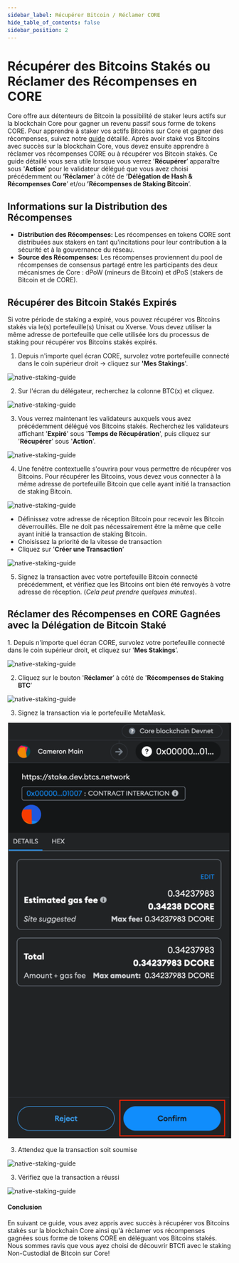 ```yaml
---
sidebar_label: Récupérer Bitcoin / Réclamer CORE
hide_table_of_contents: false
sidebar_position: 2
---
```


# Récupérer des Bitcoins Stakés ou Réclamer des Récompenses en CORE

Core offre aux détenteurs de Bitcoin la possibilité de staker leurs actifs sur la blockchain Core pour gagner un revenu passif sous forme de tokens CORE. Pour apprendre à staker vos actifs Bitcoins sur Core et gagner des récompenses, suivez notre [guide](./stake-btc-guide.md) détaillé. Après avoir staké vos Bitcoins avec succès sur la blockchain Core, vous devez ensuite apprendre à réclamer vos récompenses CORE ou à récupérer vos Bitcoin stakés. Ce guide détaillé vous sera utile lorsque vous verrez '**Récupérer**’ apparaître sous '**Action**’ pour le validateur délégué que vous avez choisi précédemment ou **’Réclamer**’ à côté de **’Délégation de Hash & Récompenses Core**’ et/ou **’Récompenses de Staking Bitcoin**’.

## Informations sur la Distribution des Récompenses

- **Distribution des Récompenses:** Les récompenses en tokens CORE sont distribuées aux stakers en tant qu'incitations pour leur contribution à la sécurité et à la gouvernance du réseau.
- **Source des Récompenses:** Les récompenses proviennent du pool de récompenses de consensus partagé entre les participants des deux mécanismes de Core : dPoW (mineurs de Bitcoin) et dPoS (stakers de Bitcoin et de CORE).

## Récupérer des Bitcoin Stakés Expirés

Si votre période de staking a expiré, vous pouvez récupérer vos Bitcoins stakés via le(s) portefeuille(s) Unisat ou Xverse. Vous devez utiliser la même adresse de portefeuille que celle utilisée lors du processus de staking pour récupérer vos Bitcoins stakés expirés.

1. Depuis n'importe quel écran CORE, survolez votre portefeuille connecté dans le coin supérieur droit → cliquez sur **'Mes Stakings**'.

![native-staking-guide](../../../../../../../static/img/native-staking/native-staking-18.avif)

2. Sur l'écran du délégateur, recherchez la colonne BTC(x) et cliquez.

![native-staking-guide](../../../../../../../static/img/native-staking/native-staking-19.avif)

3. Vous verrez maintenant les validateurs auxquels vous avez précédemment délégué vos Bitcoins stakés. Recherchez les validateurs affichant '**Expiré**' sous '**Temps de Récupération**', puis cliquez sur '**Récupérer**' sous '**Action**'.

![native-staking-guide](../../../../../../../static/img/native-staking/native-staking-20.avif)

4. Une fenêtre contextuelle s'ouvrira pour vous permettre de récupérer vos Bitcoins. Pour récupérer les Bitcoins, vous devez vous connecter à la même adresse de portefeuille Bitcoin que celle ayant initié la transaction de staking Bitcoin.

![native-staking-guide](../../../../../../../static/img/native-staking/native-staking-21.avif)

- Définissez votre adresse de réception Bitcoin pour recevoir les Bitcoin déverrouillés. Elle ne doit pas nécessairement être la même que celle ayant initié la transaction de staking Bitcoin.
- Choisissez la priorité de la vitesse de transaction
- Cliquez sur '**Créer une Transaction**’

![native-staking-guide](../../../../../../../static/img/native-staking/native-staking-22.avif)

5. Signez la transaction avec votre portefeuille Bitcoin connecté précédemment, et vérifiez que les Bitcoins ont bien été renvoyés à votre adresse de réception. (_Cela peut prendre quelques minutes_).

## Réclamer des Récompenses en CORE Gagnées avec la Délégation de Bitcoin Staké

1\. Depuis n'importe quel écran CORE, survolez votre portefeuille connecté dans le coin supérieur droit, et cliquez sur '**Mes Stakings**’.

![native-staking-guide](../../../../../../../static/img/native-staking/native-staking-23.avif)

2. Cliquez sur le bouton '**Réclamer**’ à côté de '**Récompenses de Staking BTC**’

![native-staking-guide](../../../../../../../static/img/native-staking/native-staking-24.avif)

3. Signez la transaction via le portefeuille MetaMask.

![native-staking-guide](../../../../../../../static/img/native-staking/native-staking-25.png)

3. Attendez que la transaction soit soumise

![native-staking-guide](../../../../../../../static/img/native-staking/native-staking-26.avif)

3. Vérifiez que la transaction a réussi

![native-staking-guide](../../../../../../../static/img/native-staking/native-staking-27.avif)

#### Conclusion

En suivant ce guide, vous avez appris avec succès à récupérer vos Bitcoins stakés sur la blockchain Core ainsi qu'à réclamer vos récompenses gagnées sous forme de tokens CORE en déléguant vos Bitcoins stakés. Nous sommes ravis que vous ayez choisi de découvrir BTCfi avec le staking Non-Custodial de Bitcoin sur Core!

